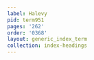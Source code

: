 ```yaml
---
label: Halevy
pid: term951
pages: '262'
order: '0368'
layout: generic_index_term
collection: index-headings
---
```

